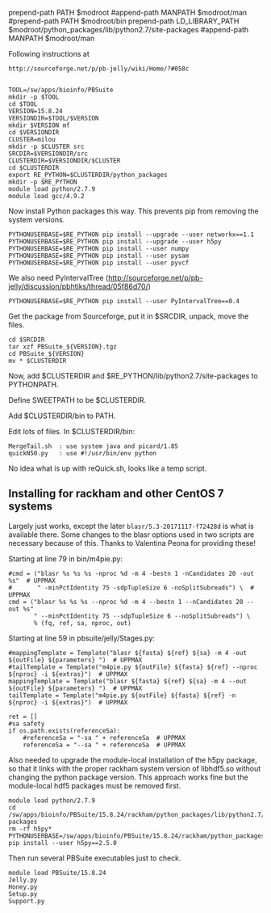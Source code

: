 prepend-path    PATH             $modroot
#append-path    MANPATH $modroot/man
#prepend-path    PATH               $modroot/bin
prepend-path    LD_LIBRARY_PATH  $modroot/python_packages/lib/python2.7/site-packages
#append-path    MANPATH $modroot/man

Following instructions at

    http://sourceforge.net/p/pb-jelly/wiki/Home/?#058c


    TOOL=/sw/apps/bioinfo/PBSuite
    mkdir -p $TOOL
    cd $TOOL
    VERSION=15.8.24
    VERSIONDIR=$TOOL/$VERSION
    mkdir $VERSION mf
    cd $VERSIONDIR
    CLUSTER=milou
    mkdir -p $CLUSTER src
    SRCDIR=$VERSIONDIR/src
    CLUSTERDIR=$VERSIONDIR/$CLUSTER
    cd $CLUSTERDIR
    export RE_PYTHON=$CLUSTERDIR/python_packages
    mkdir -p $RE_PYTHON
    module load python/2.7.9
    module load gcc/4.9.2

Now install Python packages this way.  This prevents pip from removing the system versions.

    PYTHONUSERBASE=$RE_PYTHON pip install --upgrade --user networkx==1.1
    PYTHONUSERBASE=$RE_PYTHON pip install --upgrade --user h5py
    PYTHONUSERBASE=$RE_PYTHON pip install --user numpy
    PYTHONUSERBASE=$RE_PYTHON pip install --user pysam
    PYTHONUSERBASE=$RE_PYTHON pip install --user pyvcf

We also need PyIntervalTree (http://sourceforge.net/p/pb-jelly/discussion/pbhtiks/thread/05f86d70/)

    PYTHONUSERBASE=$RE_PYTHON pip install --user PyIntervalTree==0.4

Get the package from Sourceforge, put it in $SRCDIR, unpack, move the files.

    cd $SRCDIR
    tar xzf PBSuite_${VERSION}.tgz
    cd PBSuite_${VERSION}
    mv * $CLUSTERDIR

Now, add $CLUSTERDIR and $RE_PYTHON/lib/python2.7/site-packages to PYTHONPATH.

Define SWEETPATH to be $CLUSTERDIR.

Add $CLUSTERDIR/bin to PATH.

Edit lots of files.  In $CLUSTERDIR/bin:

    MergeTail.sh  : use system java and picard/1.85
    quickN50.py   : use #!/usr/bin/env python

No idea what is up with reQuick.sh, looks like a temp script.


Installing for rackham and other CentOS 7 systems
-------------------------------------------------

Largely just works, except the later `blasr/5.3-20171117-f72428d` is what is
available there.  Some changes to the blasr options used in two scripts are
necessary because of this.  Thanks to Valentina Peona for providing these!

Starting at line 79 in bin/m4pie.py:

    #cmd = ("blasr %s %s %s -nproc %d -m 4 -bestn 1 -nCandidates 20 -out %s"  # UPPMAX
    #       " -minPctIdentity 75 -sdpTupleSize 6 -noSplitSubreads") \  # UPPMAX
    cmd = ("blasr %s %s %s --nproc %d -m 4 --bestn 1 --nCandidates 20 --out %s"
           " --minPctIdentity 75 --sdpTupleSize 6 --noSplitSubreads") \
           % (fq, ref, sa, nproc, out)

Starting at line 59 in pbsuite/jelly/Stages.py:

    #mappingTemplate = Template("blasr ${fasta} ${ref} ${sa} -m 4 -out ${outFile} ${parameters} ")  # UPPMAX
    #tailTemplate = Template("m4pie.py ${outFile} ${fasta} ${ref} --nproc ${nproc} -i ${extras}")  # UPPMAX
    mappingTemplate = Template("blasr ${fasta} ${ref} ${sa} -m 4 --out ${outFile} ${parameters} ")  # UPPMAX
    tailTemplate = Template("m4pie.py ${outFile} ${fasta} ${ref} -n ${nproc} -i ${extras}")  # UPPMAX

    ret = []
    #sa safety
    if os.path.exists(referenceSa):
        #referenceSa = "-sa " + referenceSa  # UPPMAX
        referenceSa = "--sa " + referenceSa  # UPPMAX

Also needed to upgrade the module-local installation of the h5py package, so
that it links with the proper rackham system version of libhdf5.so without
changing the python package version.  This approach works fine but the
module-local hdf5 packages must be removed first.

    module load python/2.7.9
    cd /sw/apps/bioinfo/PBSuite/15.8.24/rackham/python_packages/lib/python2.7/site-packages
    rm -rf h5py*
    PYTHONUSERBASE=/sw/apps/bioinfo/PBSuite/15.8.24/rackham/python_packages pip install --user h5py==2.5.0

Then run several PBSuite executables just to check.

    module load PBSuite/15.8.24
    Jelly.py
    Honey.py
    Setup.py
    Support.py

